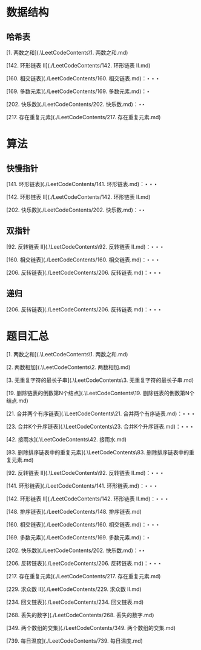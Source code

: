 # 数据结构

## 哈希表

[1. 两数之和](.\LeetCodeContents\1. 两数之和.md)

[142. 环形链表 II](./LeetCodeContents/142. 环形链表 II.md)

[160. 相交链表](./LeetCodeContents/160. 相交链表.md)：$\star\star\star$

[169. 多数元素](./LeetCodeContents/169. 多数元素.md)：$\star$

[202. 快乐数](./LeetCodeContents/202. 快乐数.md)：$\star\star$

[217. 存在重复元素](./LeetCodeContents/217. 存在重复元素.md)



# 算法

## 快慢指针

[141. 环形链表](./LeetCodeContents/141. 环形链表.md)：$\star\star\star$

[142. 环形链表 II](./LeetCodeContents/142. 环形链表 II.md)

[202. 快乐数](./LeetCodeContents/202. 快乐数.md)：$\star\star$

## 双指针

[92. 反转链表 II](.\LeetCodeContents\92. 反转链表 II.md)：$\star\star\star$

[160. 相交链表](./LeetCodeContents/160. 相交链表.md)：$\star\star\star$

[206. 反转链表](./LeetCodeContents/206. 反转链表.md)：$\star\star\star$

## 递归

[206. 反转链表](./LeetCodeContents/206. 反转链表.md)：$\star\star\star$

# 题目汇总

[1. 两数之和](.\LeetCodeContents\1. 两数之和.md)

[2. 两数相加](.\LeetCodeContents\2. 两数相加.md)

[3. 无重复字符的最长子串](.\LeetCodeContents\3. 无重复字符的最长子串.md)

[19. 删除链表的倒数第N个结点](.\LeetCodeContents\19. 删除链表的倒数第N个结点.md)

[21. 合并两个有序链表](.\LeetCodeContents\21. 合并两个有序链表.md)：$\star\star\star$

[23. 合并K个升序链表](.\LeetCodeContents\23. 合并K个升序链表.md)：$\star\star\star$

[42. 接雨水](.\LeetCodeContents\42. 接雨水.md)

[83. 删除排序链表中的重复元素](.\LeetCodeContents\83. 删除排序链表中的重复元素.md)

[92. 反转链表 II](.\LeetCodeContents\92. 反转链表 II.md)：$\star\star\star$

[141. 环形链表](./LeetCodeContents/141. 环形链表.md)：$\star\star\star$

[142. 环形链表 II](./LeetCodeContents/142. 环形链表 II.md)：$\star\star\star$

[148. 排序链表](./LeetCodeContents/148. 排序链表.md)

[160. 相交链表](./LeetCodeContents/160. 相交链表.md)：$\star\star\star$

[169. 多数元素](./LeetCodeContents/169. 多数元素.md)：$\star$

[202. 快乐数](./LeetCodeContents/202. 快乐数.md)：$\star\star$

[206. 反转链表](./LeetCodeContents/206. 反转链表.md)：$\star\star\star$

[217. 存在重复元素](./LeetCodeContents/217. 存在重复元素.md)

[229. 求众数 II](./LeetCodeContents/229. 求众数 II.md)

[234. 回文链表](./LeetCodeContents/234. 回文链表.md)

[268. 丢失的数字](./LeetCodeContents/268. 丢失的数字.md)

[349. 两个数组的交集](./LeetCodeContents/349. 两个数组的交集.md)

[739. 每日温度](./LeetCodeContents/739. 每日温度.md)

